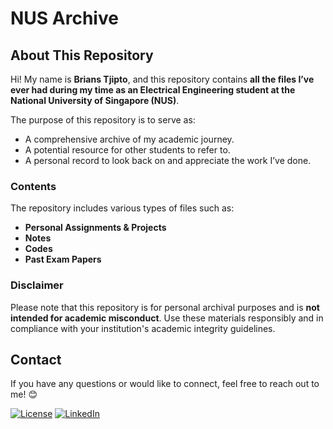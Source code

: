 # NUS Archive

## About This Repository

Hi! My name is **Brians Tjipto**, and this repository contains **all the files I’ve ever had during my time as an Electrical Engineering student at the National University of Singapore (NUS)**. 

The purpose of this repository is to serve as:
- A comprehensive archive of my academic journey.
- A potential resource for other students to refer to.
- A personal record to look back on and appreciate the work I’ve done.

### Contents
The repository includes various types of files such as:
- **Personal Assignments & Projects**  
- **Notes**  
- **Codes**  
- **Past Exam Papers**  

### Disclaimer
Please note that this repository is for personal archival purposes and is **not intended for academic misconduct**. Use these materials responsibly and in compliance with your institution's academic integrity guidelines.


## Contact
If you have any questions or would like to connect, feel free to reach out to me! 😊

[![License](https://img.shields.io/badge/License-Apache%202.0-red.svg)](https://opensource.org/licenses/Apache-2.0)
[![LinkedIn](https://img.shields.io/badge/LinkedIn-Brians%20Tjipto-0A66C2.svg?logo=linkedin)](https://www.linkedin.com/in/brians-tjipto-a25850153/)
